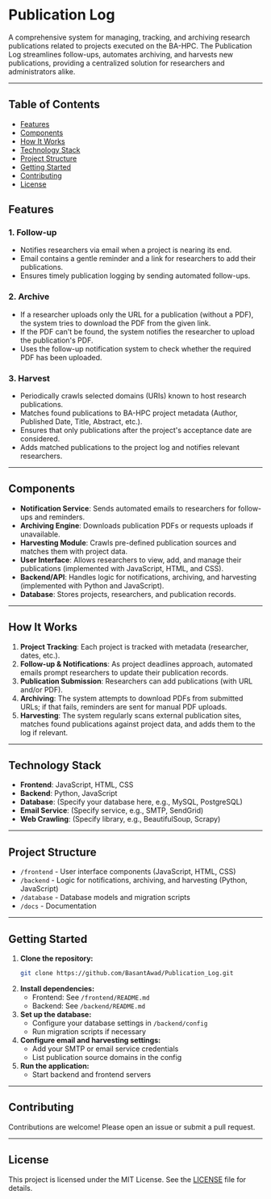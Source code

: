 # Publication Log

A comprehensive system for managing, tracking, and archiving research publications related to projects executed on the BA-HPC. The Publication Log streamlines follow-ups, automates archiving, and harvests new publications, providing a centralized solution for researchers and administrators alike.

---

## Table of Contents
- [Features](#features)
- [Components](#components)
- [How It Works](#how-it-works)
- [Technology Stack](#technology-stack)
- [Project Structure](#project-structure)
- [Getting Started](#getting-started)
- [Contributing](#contributing)
- [License](#license)

## Features

### 1. Follow-up
- Notifies researchers via email when a project is nearing its end.
- Email contains a gentle reminder and a link for researchers to add their publications.
- Ensures timely publication logging by sending automated follow-ups.

### 2. Archive
- If a researcher uploads only the URL for a publication (without a PDF), the system tries to download the PDF from the given link.
- If the PDF can't be found, the system notifies the researcher to upload the publication's PDF.
- Uses the follow-up notification system to check whether the required PDF has been uploaded.

### 3. Harvest
- Periodically crawls selected domains (URIs) known to host research publications.
- Matches found publications to BA-HPC project metadata (Author, Published Date, Title, Abstract, etc.).
- Ensures that only publications after the project's acceptance date are considered.
- Adds matched publications to the project log and notifies relevant researchers.

---

## Components

- **Notification Service**: Sends automated emails to researchers for follow-ups and reminders.
- **Archiving Engine**: Downloads publication PDFs or requests uploads if unavailable.
- **Harvesting Module**: Crawls pre-defined publication sources and matches them with project data.
- **User Interface**: Allows researchers to view, add, and manage their publications (implemented with JavaScript, HTML, and CSS).
- **Backend/API**: Handles logic for notifications, archiving, and harvesting (implemented with Python and JavaScript).
- **Database**: Stores projects, researchers, and publication records.

---

## How It Works

1. **Project Tracking**: Each project is tracked with metadata (researcher, dates, etc.).
2. **Follow-up & Notifications**: As project deadlines approach, automated emails prompt researchers to update their publication records.
3. **Publication Submission**: Researchers can add publications (with URL and/or PDF).
4. **Archiving**: The system attempts to download PDFs from submitted URLs; if that fails, reminders are sent for manual PDF uploads.
5. **Harvesting**: The system regularly scans external publication sites, matches found publications against project data, and adds them to the log if relevant.

---

## Technology Stack
- **Frontend**: JavaScript, HTML, CSS
- **Backend**: Python, JavaScript
- **Database**: (Specify your database here, e.g., MySQL, PostgreSQL)
- **Email Service**: (Specify service, e.g., SMTP, SendGrid)
- **Web Crawling**: (Specify library, e.g., BeautifulSoup, Scrapy)

---

## Project Structure

- `/frontend` - User interface components (JavaScript, HTML, CSS)
- `/backend` - Logic for notifications, archiving, and harvesting (Python, JavaScript)
- `/database` - Database models and migration scripts
- `/docs` - Documentation

---

## Getting Started

1. **Clone the repository:**
   ```bash
   git clone https://github.com/BasantAwad/Publication_Log.git
   ```
2. **Install dependencies:**
   - Frontend: See `/frontend/README.md`
   - Backend: See `/backend/README.md`
3. **Set up the database:**
   - Configure your database settings in `/backend/config`
   - Run migration scripts if necessary
4. **Configure email and harvesting settings:**
   - Add your SMTP or email service credentials
   - List publication source domains in the config
5. **Run the application:**
   - Start backend and frontend servers

---

## Contributing

Contributions are welcome! Please open an issue or submit a pull request.

---

## License

This project is licensed under the MIT License. See the [LICENSE](LICENSE) file for details.